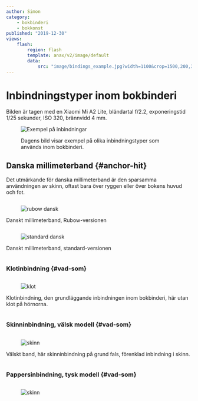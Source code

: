 ```yaml
---
author: Simon
category:
    - bokbinderi
    - bokkonst
published: "2019-12-30"
views:
    flash:
        region: flash
        template: anax/v2/image/default
        data:
            src: "image/bindings_example.jpg?width=1100&crop=1500,200,300,200"
---
```

Inbindningstyper inom bokbinderi
==================================
Bilden är tagen med en Xiaomi Mi A2 Lite, bländartal f/2.2, exponeringstid 1/25 sekunder, ISO 320, brännvidd 4 mm.
<figure class="figure">
    <img src="img/bindings_example.jpg" alt="Exempel på inbindningar">
    <figcaption>
        <p>Dagens bild visar exempel på olika inbindningstyper som används inom bokbinderi.</p>
    </figcaption>
</figure>

<!--more-->
Danska millimeterband {#anchor-hit}
-----------------------------------

Det utmärkande för danska millimeterband är den sparsamma användningen av skinn, oftast bara över ryggen eller över bokens huvud och fot.

<div style="overflow:auto;">
<figure class="figure figure left w50">
    <img src="image/bindings_example.jpg?w=400&crop=500,800,300,0" alt="rubow dansk">
</figure>

<p>Danskt millimeterband, Rubow-versionen</p>
</div>

<div style="overflow:auto;">
<figure class="figure right w50">
    <img src="image/bindings_example.jpg?w=400&crop=500,800,800,0" alt="standard dansk">
</figure>

<p>Danskt millimeterband, standard-versionen</p>
</div>

### Klotinbindning {#vad-som}
<div style="overflow:auto;">
<figure class="figure left w50">
    <img src="image/bindings_example.jpg?w=400&crop=540,800,1260,0" alt="klot">
</figure>

<p>Klotinbindning, den grundläggande inbindningen inom bokbinderi, här utan klot på hörnorna.</p>
</div>

### Skinninbindning, välsk modell {#vad-som}
<div style="overflow:auto;">
<figure class="figure right w50">
    <img src="image/bindings_example.jpg?w=400&crop=550,800,250,700" alt="skinn">
</figure>

<p>Välskt band, här skinninbindning på grund fals, förenklad inbindning i skinn.</p>
</div>

### Pappersinbindning, tysk modell {#vad-som}
<div style="overflow:auto;">
<figure class="figure center">
    <img src="image/bindings_example.jpg?w=600&crop=1100,800,800,700" alt="skinn">
</figure>
</div>
